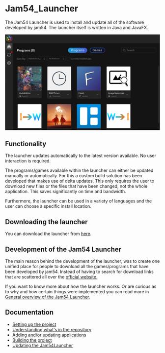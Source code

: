 # Jam54_Launcher
The Jam54 Launcher is used to install and update all of the software developed by jam54. The launcher itself is written in Java and JavaFX.

![](./Documentation/Pictures/Jam54LauncherGamesProgramsWindow_Effort6_Quality90.webp)

## Functionality
The launcher updates automatically to the latest version available. No user interaction is required.

The programs/games available within the launcher can either be updated manually or automatically. For this a custom build solution has been developed that makes use of delta updates. This only requires the user to download new files or the files that have been changed, not the whole application. This saves significantly on time and bandwidth.

Furthermore, the launcher can be used in a variety of languages and the user can choose a specific install location.

## Downloading the launcher
You can download the launcher from [here](https://jam54.com/download).

## Development of the Jam54 Launcher
The main reason behind the development of the launcher, was to create one unified place for people to download all the games/programs that have been developed by jam54. Instead of having to search for download links that are scattered all over the [official website.](https://jam54.com/)

If you want to know more about how the launcher works. Or are curious as to why and how certain things were implemented you can read more in [General overview of the Jam54 Launcher.](./Documentation/GeneralOverviewOfTheJam54Laucher.md)

## Documentation
- [Setting up the project](./Documentation/SettingUpTheProject.md)
- [Understanding what's in the repository](./Documentation/WhatsInTheRepository.md)
- [Adding and/or updating applications](./Documentation/Adding%26UpdatingApplications.md)
- [Building the project](./Documentation/BuildingTheProject.md)
- [Updating the Jam54Launcher](./Documentation/UpdatingTheJam54Launcher.md)
